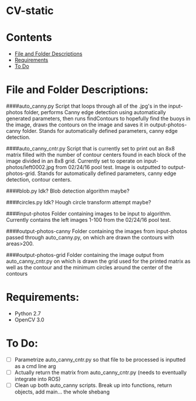 CV-static
=========

# Contents
- [File and Folder Descriptions](#file-and-folder-descriptions)
- [Requirements](#requirements)
- [To Do](#to-do)


# File and Folder Descriptions:
####auto_canny.py
Script that loops through all of the .jpg's in the input-photos folder, performs Canny edge detection using automatically generated parameters, then runs findContours to hopefully find the buoys in the image, draws the contours on the image and saves it in output-photos-canny folder.
Stands for automatically defined parameters, canny edge detection.

####auto_canny_cntr.py
Script that is currently set to print out an 8x8 matrix filled with the number of contour centers found in each block of the image divided in an 8x8 grid. Currently set to operate on input-photos/left0002.jpg from 02/24/16 pool test. Image is outputted to output-photos-grid.
Stands for automatically defined parameters, canny edge detection, contour centers.

####blob.py
Idk? Blob detection algorithm maybe?

####circles.py
Idk? Hough circle transform attempt maybe?

####input-photos
Folder containing images to be input to algorithm. Currently contains the left images 1-100 from the 02/24/16 pool test.

####output-photos-canny
Folder containing the images from input-photos passed through auto_canny.py, on which are drawn the contours with areas>200.

####output-photos-grid
Folder containing the image output from auto_canny_cntr.py on which is drawn the grid used for the printed matrix as well as the contour and the minimum circles around the center of the contours

# Requirements:
* Python 2.7
* OpenCV 3.0

# To Do:
- [ ] Parametrize auto_canny_cntr.py so that file to be processed is inputted as a cmd line arg
- [ ] Actually return the matrix from auto_canny_cntr.py (needs to eventually integrate into ROS)
- [ ] Clean up both auto_canny scripts. Break up into functions, return objects, add main... the whole shebang
